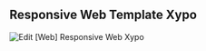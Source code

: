 ## Responsive Web Template Xypo

![Edit [Web] Responsive Web Xypo](../../gifs/website/template/responsive-web-xypo.gif)
